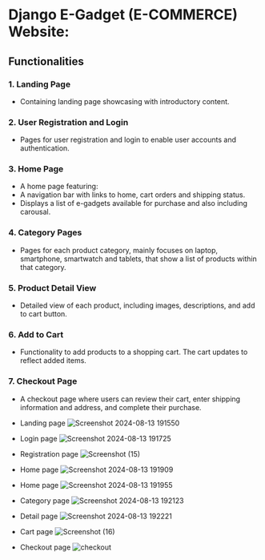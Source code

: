 # Django E-Gadget (E-COMMERCE) Website:

## Functionalities

### 1. Landing Page
-  Containing landing page showcasing with introductory content.

### 2. User Registration and Login
-  Pages for user registration and login to enable user accounts and authentication.

### 3. Home Page
-  A home page featuring:
  - A navigation bar with links to home, cart orders and shipping status.
  - Displays a list of e-gadgets available for purchase and also including carousal.

### 4. Category Pages
-  Pages for each product category, mainly focuses on laptop, smartphone, smartwatch and tablets, that show a list of products within that category.

### 5. Product Detail View
-  Detailed view of each product, including images, descriptions, and add to cart button.

### 6. Add to Cart
-  Functionality to add products to a shopping cart. The cart updates to reflect added items.

### 7. Checkout Page
-  A checkout page where users can review their cart, enter shipping information and address, and complete their purchase.

-  Landing page
![Screenshot 2024-08-13 191550](https://github.com/user-attachments/assets/a1fc64ef-5c9f-440e-84c9-7448e6b0eeb1)

- Login page
  ![Screenshot 2024-08-13 191725](https://github.com/user-attachments/assets/49b0088b-300f-4d86-8a1a-f56c6bab5207)

- Registration page
  ![Screenshot (15)](https://github.com/user-attachments/assets/6c03bbb8-336c-45db-930a-a06e4aa95141)
- Home page
  ![Screenshot 2024-08-13 191909](https://github.com/user-attachments/assets/9d0a32a0-8de9-4428-bc18-15fbde4d54f3)
- Home page
  ![Screenshot 2024-08-13 191955](https://github.com/user-attachments/assets/17517aa1-dae8-42af-ab60-010fdd15315c)
- Category page
  ![Screenshot 2024-08-13 192123](https://github.com/user-attachments/assets/7b09626d-0395-4d49-808f-9d34515a74e4)
- Detail page
  ![Screenshot 2024-08-13 192221](https://github.com/user-attachments/assets/fccd11c2-0697-4eda-b683-995a354c052a)
- Cart page
  ![Screenshot (16)](https://github.com/user-attachments/assets/8142b451-b567-45db-b4b3-dcde43c79a13)
- Checkout page
  ![checkout](https://github.com/user-attachments/assets/93f7ec34-6052-4536-821e-b9e6410bc7a5)
